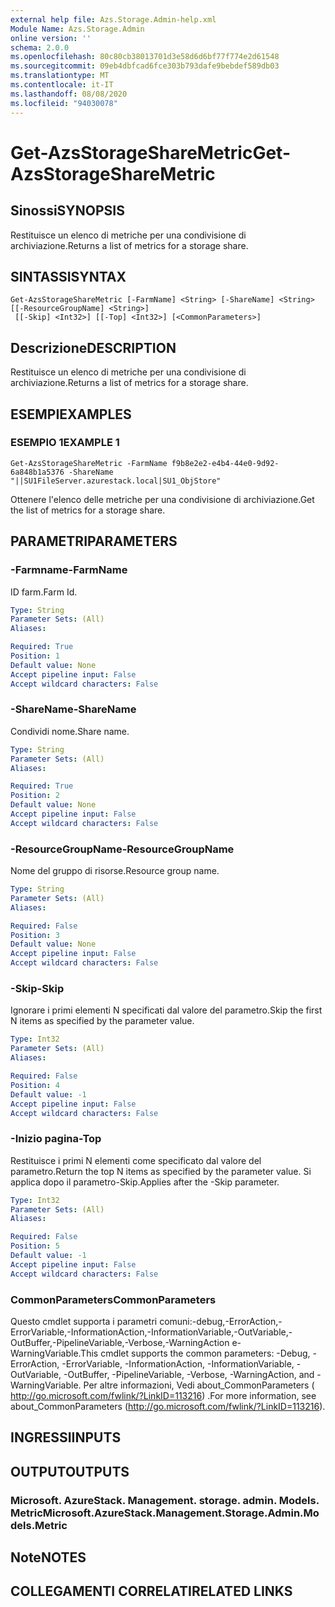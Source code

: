 ```yaml
---
external help file: Azs.Storage.Admin-help.xml
Module Name: Azs.Storage.Admin
online version: ''
schema: 2.0.0
ms.openlocfilehash: 80c80cb38013701d3e58d6d6bf77f774e2d61548
ms.sourcegitcommit: 09eb4dbfcad6fce303b793dafe9bebdef589db03
ms.translationtype: MT
ms.contentlocale: it-IT
ms.lasthandoff: 08/08/2020
ms.locfileid: "94030078"
---
```

# <span data-ttu-id="c3a51-101">Get-AzsStorageShareMetric</span><span class="sxs-lookup"><span data-stu-id="c3a51-101">Get-AzsStorageShareMetric</span></span>

## <span data-ttu-id="c3a51-102">Sinossi</span><span class="sxs-lookup"><span data-stu-id="c3a51-102">SYNOPSIS</span></span>
<span data-ttu-id="c3a51-103">Restituisce un elenco di metriche per una condivisione di archiviazione.</span><span class="sxs-lookup"><span data-stu-id="c3a51-103">Returns a list of metrics for a storage share.</span></span>

## <span data-ttu-id="c3a51-104">SINTASSI</span><span class="sxs-lookup"><span data-stu-id="c3a51-104">SYNTAX</span></span>

```
Get-AzsStorageShareMetric [-FarmName] <String> [-ShareName] <String> [[-ResourceGroupName] <String>]
 [[-Skip] <Int32>] [[-Top] <Int32>] [<CommonParameters>]
```

## <span data-ttu-id="c3a51-105">Descrizione</span><span class="sxs-lookup"><span data-stu-id="c3a51-105">DESCRIPTION</span></span>
<span data-ttu-id="c3a51-106">Restituisce un elenco di metriche per una condivisione di archiviazione.</span><span class="sxs-lookup"><span data-stu-id="c3a51-106">Returns a list of metrics for a storage share.</span></span>

## <span data-ttu-id="c3a51-107">ESEMPI</span><span class="sxs-lookup"><span data-stu-id="c3a51-107">EXAMPLES</span></span>

### <span data-ttu-id="c3a51-108">ESEMPIO 1</span><span class="sxs-lookup"><span data-stu-id="c3a51-108">EXAMPLE 1</span></span>
```
Get-AzsStorageShareMetric -FarmName f9b8e2e2-e4b4-44e0-9d92-6a848b1a5376 -ShareName "||SU1FileServer.azurestack.local|SU1_ObjStore"
```

<span data-ttu-id="c3a51-109">Ottenere l'elenco delle metriche per una condivisione di archiviazione.</span><span class="sxs-lookup"><span data-stu-id="c3a51-109">Get the list of metrics for a storage share.</span></span>

## <span data-ttu-id="c3a51-110">PARAMETRI</span><span class="sxs-lookup"><span data-stu-id="c3a51-110">PARAMETERS</span></span>

### <span data-ttu-id="c3a51-111">-Farmname</span><span class="sxs-lookup"><span data-stu-id="c3a51-111">-FarmName</span></span>
<span data-ttu-id="c3a51-112">ID farm.</span><span class="sxs-lookup"><span data-stu-id="c3a51-112">Farm Id.</span></span>

```yaml
Type: String
Parameter Sets: (All)
Aliases:

Required: True
Position: 1
Default value: None
Accept pipeline input: False
Accept wildcard characters: False
```

### <span data-ttu-id="c3a51-113">-ShareName</span><span class="sxs-lookup"><span data-stu-id="c3a51-113">-ShareName</span></span>
<span data-ttu-id="c3a51-114">Condividi nome.</span><span class="sxs-lookup"><span data-stu-id="c3a51-114">Share name.</span></span>

```yaml
Type: String
Parameter Sets: (All)
Aliases:

Required: True
Position: 2
Default value: None
Accept pipeline input: False
Accept wildcard characters: False
```

### <span data-ttu-id="c3a51-115">-ResourceGroupName</span><span class="sxs-lookup"><span data-stu-id="c3a51-115">-ResourceGroupName</span></span>
<span data-ttu-id="c3a51-116">Nome del gruppo di risorse.</span><span class="sxs-lookup"><span data-stu-id="c3a51-116">Resource group name.</span></span>

```yaml
Type: String
Parameter Sets: (All)
Aliases:

Required: False
Position: 3
Default value: None
Accept pipeline input: False
Accept wildcard characters: False
```

### <span data-ttu-id="c3a51-117">-Skip</span><span class="sxs-lookup"><span data-stu-id="c3a51-117">-Skip</span></span>
<span data-ttu-id="c3a51-118">Ignorare i primi elementi N specificati dal valore del parametro.</span><span class="sxs-lookup"><span data-stu-id="c3a51-118">Skip the first N items as specified by the parameter value.</span></span>

```yaml
Type: Int32
Parameter Sets: (All)
Aliases:

Required: False
Position: 4
Default value: -1
Accept pipeline input: False
Accept wildcard characters: False
```

### <span data-ttu-id="c3a51-119">-Inizio pagina</span><span class="sxs-lookup"><span data-stu-id="c3a51-119">-Top</span></span>
<span data-ttu-id="c3a51-120">Restituisce i primi N elementi come specificato dal valore del parametro.</span><span class="sxs-lookup"><span data-stu-id="c3a51-120">Return the top N items as specified by the parameter value.</span></span>
<span data-ttu-id="c3a51-121">Si applica dopo il parametro-Skip.</span><span class="sxs-lookup"><span data-stu-id="c3a51-121">Applies after the -Skip parameter.</span></span>

```yaml
Type: Int32
Parameter Sets: (All)
Aliases:

Required: False
Position: 5
Default value: -1
Accept pipeline input: False
Accept wildcard characters: False
```

### <span data-ttu-id="c3a51-122">CommonParameters</span><span class="sxs-lookup"><span data-stu-id="c3a51-122">CommonParameters</span></span>
<span data-ttu-id="c3a51-123">Questo cmdlet supporta i parametri comuni:-debug,-ErrorAction,-ErrorVariable,-InformationAction,-InformationVariable,-OutVariable,-OutBuffer,-PipelineVariable,-Verbose,-WarningAction e-WarningVariable.</span><span class="sxs-lookup"><span data-stu-id="c3a51-123">This cmdlet supports the common parameters: -Debug, -ErrorAction, -ErrorVariable, -InformationAction, -InformationVariable, -OutVariable, -OutBuffer, -PipelineVariable, -Verbose, -WarningAction, and -WarningVariable.</span></span> <span data-ttu-id="c3a51-124">Per altre informazioni, Vedi about_CommonParameters ( http://go.microsoft.com/fwlink/?LinkID=113216) .</span><span class="sxs-lookup"><span data-stu-id="c3a51-124">For more information, see about_CommonParameters (http://go.microsoft.com/fwlink/?LinkID=113216).</span></span>

## <span data-ttu-id="c3a51-125">INGRESSI</span><span class="sxs-lookup"><span data-stu-id="c3a51-125">INPUTS</span></span>

## <span data-ttu-id="c3a51-126">OUTPUT</span><span class="sxs-lookup"><span data-stu-id="c3a51-126">OUTPUTS</span></span>

### <span data-ttu-id="c3a51-127">Microsoft. AzureStack. Management. storage. admin. Models. Metric</span><span class="sxs-lookup"><span data-stu-id="c3a51-127">Microsoft.AzureStack.Management.Storage.Admin.Models.Metric</span></span>

## <span data-ttu-id="c3a51-128">Note</span><span class="sxs-lookup"><span data-stu-id="c3a51-128">NOTES</span></span>

## <span data-ttu-id="c3a51-129">COLLEGAMENTI CORRELATI</span><span class="sxs-lookup"><span data-stu-id="c3a51-129">RELATED LINKS</span></span>
